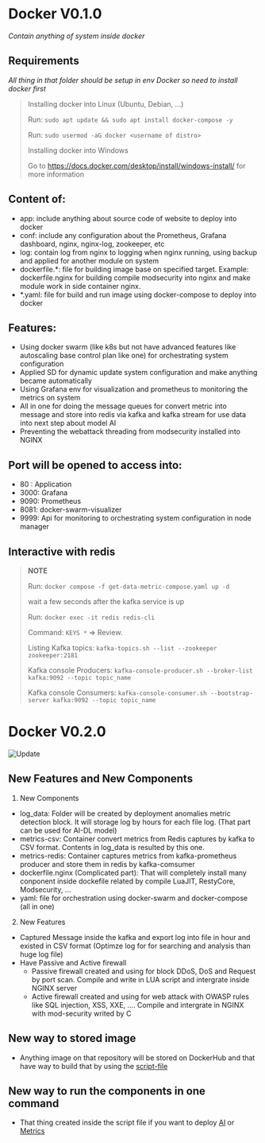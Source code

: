# Docker V0.1.0

*Contain anything of system inside docker*

## Requirements
*All thing in that folder should be setup in env Docker so need to install docker first*
>
> Installing docker into Linux (Ubuntu, Debian, ...)
>
> Run:  `sudo apt update && sudo apt install docker-compose -y`
>
> Run:  `sudo usermod -aG docker <username of distro>`
>
> Installing docker into Windows
>
> Go to https://docs.docker.com/desktop/install/windows-install/ for more information

## Content of:
- app: include anything about source code of website to deploy into docker
- conf: include any configuration about the Prometheus, Grafana dashboard, nginx, nginx-log, zookeeper, etc
- log: contain log from nginx to logging when nginx running, using backup and applied for another module on system
- dockerfile.*: file for building image base on specified target. Example: dockerfile.nginx for building compile modsecurity into nginx and make module work in side container nginx.
- *.yaml: file for build and run image using docker-compose to deploy into docker

## Features:
- Using docker swarm (like k8s but not have advanced features like autoscaling base control plan like one) for orchestrating system configuration
- Applied SD for dynamic update system configuration and make anything became automatically
- Using Grafana env for visualization and prometheus to monitoring the metrics on system
- All in one for doing the message queues for convert metric into message and store into redis via kafka and kafka stream for use data into next step about model AI
- Preventing the webattack threading from modsecurity installed into NGINX

## Port will be opened to access into: 
- 80  : Application
- 3000: Grafana
- 9090: Prometheus
- 8081: docker-swarm-visualizer
- 9999: Api for monitoring to orchestrating system configuration in node manager

## Interactive with redis
> **NOTE**
>
> Run: `docker compose -f get-data-metric-compose.yaml up -d`
>
> wait a few seconds after the kafka service is up
>
> Run: `docker exec -it redis redis-cli`
>
> Command: `KEYS *` => Review.
>
> Listing Kafka topics: `kafka-topics.sh --list --zookeeper zookeeper:2181`
>
> Kafka console Producers: `kafka-console-producer.sh --broker-list kafka:9092 --topic topic_name`
> 
> Kafka console Consumers: `kafka-console-consumer.sh --bootstrap-server kafka:9092 --topic topic_name`

# Docker V0.2.0
![Update](https://media2.giphy.com/media/2x0tJVAL3IqFnZYhYt/giphy.gif)
## New Features and New Components
1. New Components
- log_data: Folder will be created by deployment anomalies metric detection block. It will storage log by hours for each file log. (That part can be used for AI-DL model)
- metrics-csv: Container convert metrics from Redis captures by kafka to CSV format. Contents in log_data is resulted by this one.
- metrics-redis: Container captures metrics from kafka-prometheus producer and store them in redis by kafka-comsumer
- dockerfile.nginx (Complicated part): That will completely install many conponent inside dockefile related by compile LuaJIT, RestyCore, Modsecurity, ...
- yaml: file for orchestration using docker-swarm and docker-compose (all in one)

2. New Features
- Captured Message inside the kafka and export log into file in hour and existed in CSV format (Optimze log for for searching and analysis than huge log file)
- Have Passive and Active firewall
    - Passive firewall created and using for block DDoS, DoS and Request by port scan. Compile and write in LUA script and intergrate inside NGINX server
    - Active firewall created and using for web attack with OWASP rules like SQL injection, XSS, XXE, .... Compile and intergrate in NGINX with mod-security writed by C

## New way to stored image
- Anything image on that repository will be stored on DockerHub and that have way to build that by using the [script-file](../../docker-build-image.sh)

## New way to run the components in one command
- That thing created inside the script file if you want to deploy [AI](../../setup-all-ai.sh) or [Metrics](../../setup-all-metric.sh)